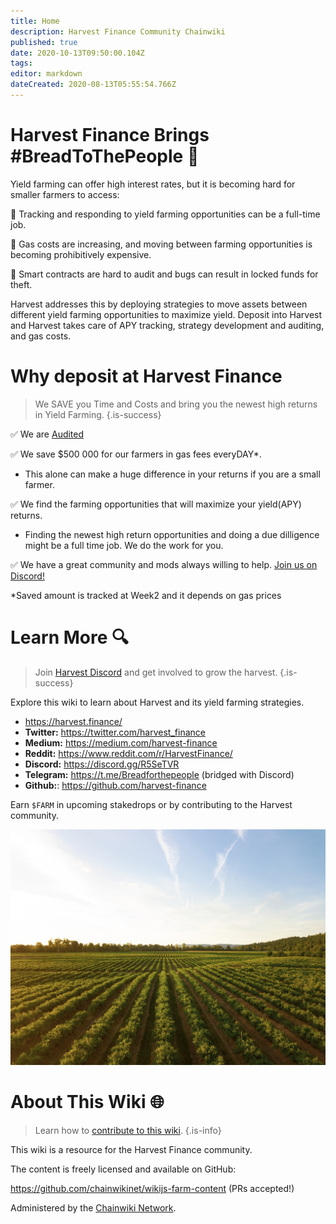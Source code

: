 ```yaml
---
title: Home
description: Harvest Finance Community Chainwiki
published: true
date: 2020-10-13T09:50:00.104Z
tags: 
editor: markdown
dateCreated: 2020-08-13T05:55:54.766Z
---
```


# Harvest Finance Brings #BreadToThePeople :bread:

Yield farming can offer high interest rates, but it is becoming hard for smaller farmers to access:

:corn: Tracking and responding to yield farming opportunities can be a full-time job.

:carrot: Gas costs are increasing, and moving between farming opportunities is becoming prohibitively expensive.

:tomato: Smart contracts are hard to audit and bugs can result in locked funds for theft.

Harvest addresses this by deploying strategies to move assets between different yield farming opportunities to maximize yield. Deposit into Harvest and Harvest takes care of APY tracking, strategy development and auditing, and gas costs.

# Why deposit at Harvest Finance
> We SAVE you Time and Costs and bring you the newest high returns in Yield Farming.
{.is-success}

✅ We are [Audited](/en/security)

✅ We save $500 000 for our farmers in gas fees everyDAY*. 
- This alone can make a huge difference in your returns if you are a small farmer.

✅ We find the farming opportunities that will maximize your yield(APY) returns. 
- Finding the newest high return opportunities and doing a due dilligence might be a full time job. We do the work for you. 

✅ We have a great community and mods always willing to help. [Join us on Discord!](/en/https://discord.gg/R5SeTVR)


*Saved amount is tracked at Week2 and it depends on gas prices
# Learn More :mag:

> Join [Harvest Discord](https://discord.gg/R5SeTVR) and get involved to grow the harvest.
{.is-success}

Explore this wiki to learn about Harvest and its yield farming strategies.

- https://harvest.finance/
- **Twitter:** https://twitter.com/harvest_finance
- **Medium:** https://medium.com/harvest-finance
- **Reddit:** https://www.reddit.com/r/HarvestFinance/
- **Discord:** https://discord.gg/R5SeTVR
- **Telegram:** https://t.me/Breadforthepeople (bridged with Discord)
- **Github:**: https://github.com/harvest-finance

Earn `$FARM` in upcoming stakedrops or by contributing to the Harvest community.

![harvest.jpeg](/harvest.jpeg)

# About This Wiki :globe_with_meridians:

> Learn how to [contribute to this wiki](/contribute).
{.is-info}

This wiki is a resource for the Harvest Finance community.

The content is freely licensed and available on GitHub:

https://github.com/chainwikinet/wikijs-farm-content (PRs accepted!)

Administered by the [Chainwiki Network](https://meta.chainwiki.dev/).